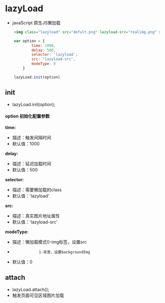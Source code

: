 # lazyLoad

* javaScript 原生JS懒加载

```html
    <img class="lazyload" src="defult.png" lazyload-src="realimg.png" >
```

```javascript  
    var option = {
            time: 1000,
            delay: 500,
            selector: 'lazyload',
            src: 'lazyload-src',
            modeType: 0
        }

    lazyLoad.init(option)
```
                
## init
* lazyLoad.init(option);
#### option 初始化配置参数
**time:**

* 描述：触发间隔时间
* 默认值：1000

**delay:** 

* 描述：延迟加载时间
* 默认值：500

**selector:** 

* 描述：需要懒加载的class
* 默认值：'lazyload'

**src:** 

* 描述：真实图片地址属性
* 默认值：'lazyload-src'

**modeType:** 

* 描述：懒加载模式0-img标签，设置src
*                 1-背景，设置backgroundImg
* 默认值：0



## attach
* lazyLoad.attach();
* 触发页面可见区域图片加载

